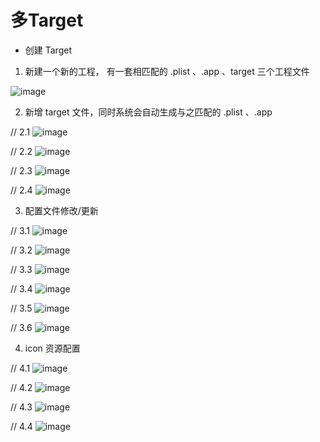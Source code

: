 # 多Target

* 创建 Target


1. 新建一个新的工程， 有一套相匹配的 .plist 、.app 、target 三个工程文件

![image](https://github.com/itwyhuaing/OC-WYH/blob/master/多Target/image/1.png)


2. 新增 target 文件，同时系统会自动生成与之匹配的 .plist 、.app

// 2.1
![image](https://github.com/itwyhuaing/OC-WYH/blob/master/多Target/image/2.png)

// 2.2
![image](https://github.com/itwyhuaing/OC-WYH/blob/master/多Target/image/3.png)

// 2.3
![image](https://github.com/itwyhuaing/OC-WYH/blob/master/多Target/image/4.png)

// 2.4
![image](https://github.com/itwyhuaing/OC-WYH/blob/master/多Target/image/5.png)


3. 配置文件修改/更新

// 3.1
![image](https://github.com/itwyhuaing/OC-WYH/blob/master/多Target/image/6.png)

// 3.2
![image](https://github.com/itwyhuaing/OC-WYH/blob/master/多Target/image/7.png)

// 3.3
![image](https://github.com/itwyhuaing/OC-WYH/blob/master/多Target/image/8.png)

// 3.4
![image](https://github.com/itwyhuaing/OC-WYH/blob/master/多Target/image/9.png)

// 3.5
![image](https://github.com/itwyhuaing/OC-WYH/blob/master/多Target/image/10.png)

// 3.6
![image](https://github.com/itwyhuaing/OC-WYH/blob/master/多Target/image/11.png)


4. icon 资源配置

// 4.1
![image](https://github.com/itwyhuaing/OC-WYH/blob/master/多Target/image/12.png)

// 4.2
![image](https://github.com/itwyhuaing/OC-WYH/blob/master/多Target/image/13.png)

// 4.3
![image](https://github.com/itwyhuaing/OC-WYH/blob/master/多Target/image/14.png)

// 4.4
![image](https://github.com/itwyhuaing/OC-WYH/blob/master/多Target/image/15.png)
